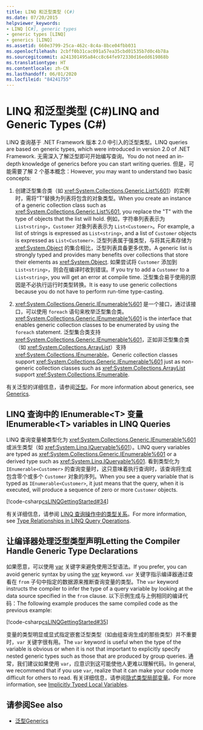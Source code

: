 ```yaml
---
title: LINQ 和泛型类型 (C#)
ms.date: 07/20/2015
helpviewer_keywords:
- LINQ [C#], generic types
- generic types [LINQ]
- generics [LINQ]
ms.assetid: 660e3799-25ca-462c-8c4a-8bce04fbb031
ms.openlocfilehash: 2cbff0b31cac091a57ea35cbd01535b7d0c4b78a
ms.sourcegitcommit: a241301495a84cc8c64fe972330d16edd619868b
ms.translationtype: HT
ms.contentlocale: zh-CN
ms.lasthandoff: 06/01/2020
ms.locfileid: "84241755"
---
```

# <a name="linq-and-generic-types-c"></a><span data-ttu-id="a94ef-102">LINQ 和泛型类型 (C#)</span><span class="sxs-lookup"><span data-stu-id="a94ef-102">LINQ and Generic Types (C#)</span></span>
<span data-ttu-id="a94ef-103">LINQ 查询基于 .NET Framework 版本 2.0 中引入的泛型类型。</span><span class="sxs-lookup"><span data-stu-id="a94ef-103">LINQ queries are based on generic types, which were introduced in version 2.0 of .NET Framework.</span></span> <span data-ttu-id="a94ef-104">无需深入了解泛型即可开始编写查询。</span><span class="sxs-lookup"><span data-stu-id="a94ef-104">You do not need an in-depth knowledge of generics before you can start writing queries.</span></span> <span data-ttu-id="a94ef-105">但是，可能需要了解 2 个基本概念：</span><span class="sxs-lookup"><span data-stu-id="a94ef-105">However, you may want to understand two basic concepts:</span></span>  
  
1. <span data-ttu-id="a94ef-106">创建泛型集合类（如 <xref:System.Collections.Generic.List%601>）的实例时，需将“T”替换为列表将包含的对象类型。</span><span class="sxs-lookup"><span data-stu-id="a94ef-106">When you create an instance of a generic collection class such as <xref:System.Collections.Generic.List%601>, you replace the "T" with the type of objects that the list will hold.</span></span> <span data-ttu-id="a94ef-107">例如，字符串列表表示为 `List<string>`，`Customer` 对象列表表示为 `List<Customer>`。</span><span class="sxs-lookup"><span data-stu-id="a94ef-107">For example, a list of strings is expressed as `List<string>`, and a list of `Customer` objects is expressed as `List<Customer>`.</span></span> <span data-ttu-id="a94ef-108">泛型列表属于强类型，与将其元素存储为 <xref:System.Object> 的集合相比，泛型列表具备更多优势。</span><span class="sxs-lookup"><span data-stu-id="a94ef-108">A generic list is strongly typed and provides many benefits over collections that store their elements as <xref:System.Object>.</span></span> <span data-ttu-id="a94ef-109">如果尝试将 `Customer` 添加到 `List<string>`，则会在编译时收到错误。</span><span class="sxs-lookup"><span data-stu-id="a94ef-109">If you try to add a `Customer` to a `List<string>`, you will get an error at compile time.</span></span> <span data-ttu-id="a94ef-110">泛型集合易于使用的原因是不必执行运行时类型转换。</span><span class="sxs-lookup"><span data-stu-id="a94ef-110">It is easy to use generic collections because you do not have to perform run-time type-casting.</span></span>  
  
2. <span data-ttu-id="a94ef-111"><xref:System.Collections.Generic.IEnumerable%601> 是一个接口，通过该接口，可以使用 `foreach` 语句来枚举泛型集合类。</span><span class="sxs-lookup"><span data-stu-id="a94ef-111"><xref:System.Collections.Generic.IEnumerable%601> is the interface that enables generic collection classes to be enumerated by using the `foreach` statement.</span></span> <span data-ttu-id="a94ef-112">泛型集合类支持 <xref:System.Collections.Generic.IEnumerable%601>，正如非泛型集合类（如 <xref:System.Collections.ArrayList>）支持 <xref:System.Collections.IEnumerable>。</span><span class="sxs-lookup"><span data-stu-id="a94ef-112">Generic collection classes support <xref:System.Collections.Generic.IEnumerable%601> just as non-generic collection classes such as <xref:System.Collections.ArrayList> support <xref:System.Collections.IEnumerable>.</span></span>  
  
 <span data-ttu-id="a94ef-113">有关泛型的详细信息，请参阅[泛型](../../generics/index.md)。</span><span class="sxs-lookup"><span data-stu-id="a94ef-113">For more information about generics, see [Generics](../../generics/index.md).</span></span>  
  
## <a name="ienumerablet-variables-in-linq-queries"></a><span data-ttu-id="a94ef-114">LINQ 查询中的 IEnumerable<T\> 变量</span><span class="sxs-lookup"><span data-stu-id="a94ef-114">IEnumerable<T\> variables in LINQ Queries</span></span>  
 <span data-ttu-id="a94ef-115">LINQ 查询变量被类型化为 <xref:System.Collections.Generic.IEnumerable%601> 或派生类型（如 <xref:System.Linq.IQueryable%601>）。</span><span class="sxs-lookup"><span data-stu-id="a94ef-115">LINQ query variables are typed as <xref:System.Collections.Generic.IEnumerable%601> or a derived type such as <xref:System.Linq.IQueryable%601>.</span></span> <span data-ttu-id="a94ef-116">看到类型化为 `IEnumerable<Customer>` 的查询变量时，这只意味着执行查询时，该查询将生成包含零个或多个 `Customer` 对象的序列。</span><span class="sxs-lookup"><span data-stu-id="a94ef-116">When you see a query variable that is typed as `IEnumerable<Customer>`, it just means that the query, when it is executed, will produce a sequence of zero or more `Customer` objects.</span></span>  
  
 [!code-csharp[csLINQGettingStarted#34](~/samples/snippets/csharp/VS_Snippets_VBCSharp/CsLINQGettingStarted/CS/Class1.cs#34)]  
  
 <span data-ttu-id="a94ef-117">有关详细信息，请参阅 [LINQ 查询操作中的类型关系](./type-relationships-in-linq-query-operations.md)。</span><span class="sxs-lookup"><span data-stu-id="a94ef-117">For more information, see [Type Relationships in LINQ Query Operations](./type-relationships-in-linq-query-operations.md).</span></span>  
  
## <a name="letting-the-compiler-handle-generic-type-declarations"></a><span data-ttu-id="a94ef-118">让编译器处理泛型类型声明</span><span class="sxs-lookup"><span data-stu-id="a94ef-118">Letting the Compiler Handle Generic Type Declarations</span></span>  
 <span data-ttu-id="a94ef-119">如果愿意，可以使用 [var](../../../language-reference/keywords/var.md) 关键字来避免使用泛型语法。</span><span class="sxs-lookup"><span data-stu-id="a94ef-119">If you prefer, you can avoid generic syntax by using the [var](../../../language-reference/keywords/var.md) keyword.</span></span> <span data-ttu-id="a94ef-120">`var` 关键字指示编译器通过查看在 `from` 子句中指定的数据源来推断查询变量的类型。</span><span class="sxs-lookup"><span data-stu-id="a94ef-120">The `var` keyword instructs the compiler to infer the type of a query variable by looking at the data source specified in the `from` clause.</span></span> <span data-ttu-id="a94ef-121">以下示例生成与上例相同的编译代码：</span><span class="sxs-lookup"><span data-stu-id="a94ef-121">The following example produces the same compiled code as the previous example:</span></span>  
  
 [!code-csharp[csLINQGettingStarted#35](~/samples/snippets/csharp/VS_Snippets_VBCSharp/CsLINQGettingStarted/CS/Class1.cs#35)]  
  
 <span data-ttu-id="a94ef-122">变量的类型明显或显式指定嵌套泛型类型（如由组查询生成的那些类型）并不重要时，`var` 关键字很有用。</span><span class="sxs-lookup"><span data-stu-id="a94ef-122">The `var` keyword is useful when the type of the variable is obvious or when it is not that important to explicitly specify nested generic types such as those that are produced by group queries.</span></span> <span data-ttu-id="a94ef-123">通常，我们建议如果使用 `var`，应意识到这可能使他人更难以理解代码。</span><span class="sxs-lookup"><span data-stu-id="a94ef-123">In general, we recommend that if you use `var`, realize that it can make your code more difficult for others to read.</span></span> <span data-ttu-id="a94ef-124">有关详细信息，请参阅[隐式类型局部变量](../../classes-and-structs/implicitly-typed-local-variables.md)。</span><span class="sxs-lookup"><span data-stu-id="a94ef-124">For more information, see [Implicitly Typed Local Variables](../../classes-and-structs/implicitly-typed-local-variables.md).</span></span>  
  
## <a name="see-also"></a><span data-ttu-id="a94ef-125">请参阅</span><span class="sxs-lookup"><span data-stu-id="a94ef-125">See also</span></span>

- [<span data-ttu-id="a94ef-126">泛型</span><span class="sxs-lookup"><span data-stu-id="a94ef-126">Generics</span></span>](../../generics/index.md)
